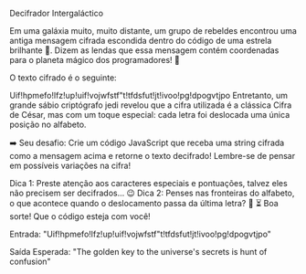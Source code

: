 Decifrador Intergaláctico


Em uma galáxia muito, muito distante, um grupo de rebeldes encontrou uma antiga mensagem cifrada escondida dentro do código de uma estrela brilhante 🌟. Dizem as lendas que essa mensagem contém coordenadas para o planeta mágico dos programadores! 🌌

O texto cifrado é o seguinte:

Uif!hpmefo!lfz!up!uif!vojwfstf"t!tfdsfut!jt!ivoo!pg!dpogvtjpo
Entretanto, um grande sábio criptógrafo jedi revelou que a cifra utilizada é a clássica Cifra de César, mas com um toque especial: cada letra foi deslocada uma única posição no alfabeto.

➡️ Seu desafio: Crie um código JavaScript que receba uma string cifrada como a mensagem acima e retorne o texto decifrado! Lembre-se de pensar em possíveis variações na cifra!

Dica 1: Preste atenção aos caracteres especiais e pontuações, talvez eles não precisem ser decifrados... 😉
Dica 2: Penses nas fronteiras do alfabeto, o que acontece quando o deslocamento passa da última letra? 🤔
⏳ Boa sorte! Que o código esteja com você!

Entrada:
"Uif!hpmefo!lfz!up!uif!vojwfstf"t!tfdsfut!jt!ivoo!pg!dpogvtjpo"

Saída Esperada:
"The golden key to the universe's secrets is hunt of confusion"

